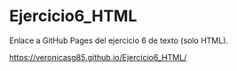 # Ejercicio6_HTML

Enlace a GitHub Pages del ejercicio 6 de texto (solo HTML).

https://veronicasg85.github.io/Ejercicio6_HTML/
